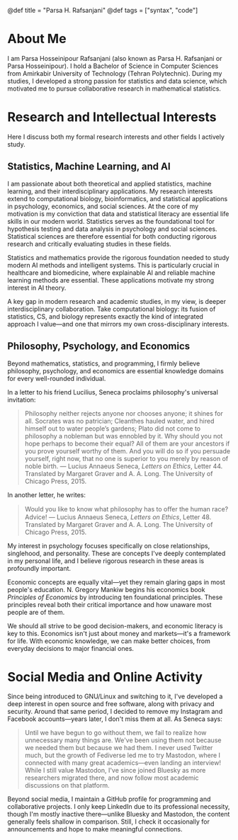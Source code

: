 @def title = "Parsa H. Rafsanjani"
@def tags = ["syntax", "code"]

# About Me

I am Parsa Hosseinipour Rafsanjani (also known as Parsa H. Rafsanjani or Parsa Hosseinipour).
I hold a Bachelor of Science in Computer Sciences from Amirkabir University of Technology (Tehran Polytechnic).
During my studies, I developed a strong passion for statistics and data science,
which motivated me to pursue collaborative research in mathematical statistics.

# Research and Intellectual Interests

Here I discuss both my formal research interests and other fields I actively study.

## Statistics, Machine Learning, and AI

I am passionate about both theoretical and applied statistics, machine learning, and their interdisciplinary applications.
My research interests extend to computational biology, bioinformatics, and statistical applications in psychology, economics, and social sciences.
At the core of my motivation is my conviction that data and statistical literacy are essential life skills in our modern world.
Statistics serves as the foundational tool for hypothesis testing and data analysis in psychology and social sciences.
Statistical sciences are therefore essential for both conducting rigorous research and critically evaluating studies in these fields.

Statistics and mathematics provide the rigorous foundation needed to study modern AI methods and intelligent systems.
This is particularly crucial in healthcare and biomedicine,
where explainable AI and reliable machine learning methods are essential.
These applications motivate my strong interest in AI theory.

A key gap in modern research and academic studies, in my view, is deeper interdisciplinary collaboration.
Take computational biology: its fusion of statistics, CS, and biology represents exactly the kind of integrated approach I value—and one that mirrors my own cross-disciplinary interests.

## Philosophy, Psychology, and Economics

Beyond mathematics, statistics, and programming, I firmly believe philosophy, psychology, and economics are essential knowledge domains for every well-rounded individual.

In a letter to his friend Lucilius, Seneca proclaims philosophy's universal invitation:
> Philosophy neither rejects anyone nor chooses anyone; it shines
> for all. Socrates was no patrician; Cleanthes hauled water, and hired
> himself out to water people’s gardens; Plato did not come to philosophy
> a nobleman but was ennobled by it. Why should you not hope
> perhaps to become their equal? All of them are your ancestors if you
> prove yourself worthy of them. And you will do so if you persuade
> yourself, right now, that no one is superior to you merely by reason
> of noble birth.
― Lucius Annaeus Seneca, *Letters on Ethics*, Letter 44. Translated by Margaret Graver and A. A. Long. The University of Chicago Press, 2015.

In another letter, he writes:
> Would you like to know what philosophy has to oﬀer the human race? Advice!
― Lucius Annaeus Seneca, *Letters on Ethics*, Letter 48. Translated by Margaret Graver and A. A. Long. The University of Chicago Press, 2015.

My interest in psychology focuses specifically on close relationships, singlehood, and personality. These are concepts I've deeply contemplated in my personal life, and I believe rigorous research in these areas is profoundly important.

Economic concepts are equally vital—yet they remain glaring gaps in most people's education.
N. Gregory Mankiw begins his economics book *Principles of Economics* by introducing ten foundational principles. These principles reveal both their critical importance and how unaware most people are of them.

We should all strive to be good decision-makers, and economic literacy is key to this. Economics isn't just about money and markets—it's a framework for life. With economic knowledge, we can make better choices, from everyday decisions to major financial ones.

# Social Media and Online Activity

Since being introduced to GNU/Linux and switching to it, I've developed a deep interest in open source and free software, along with privacy and security.
Around that same period, I decided to remove my Instagram and Facebook accounts—years later, I don't miss them at all.
As Seneca says:
> Until we have begun to go without them, we fail to realize how unnecessary many things are. We've been using them not because we needed them but because we had them.
I never used Twitter much, but the growth of Fediverse led me to try Mastodon, where I connected with many great academics—even landing an interview!
While I still value Mastodon, I've since joined Bluesky as more researchers migrated there, and now follow most academic discussions on that platform.

Beyond social media, I maintain a GitHub profile for programming and collaborative projects.
I only keep LinkedIn due to its professional necessity, though I'm mostly inactive there—unlike Bluesky and Mastodon, the content generally feels shallow in comparison.
Still, I check it occasionally for announcements and hope to make meaningful connections.